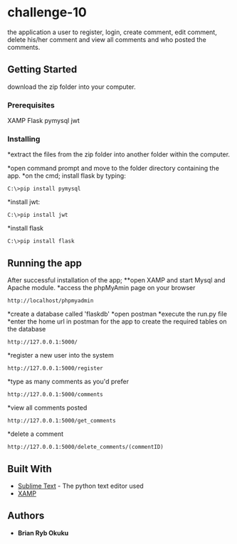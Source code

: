 # challenge-10

the application a user to register, login, create comment, edit comment, delete his/her comment and view all comments and who posted the comments.

## Getting Started

download the zip folder into your computer.

### Prerequisites

XAMP
Flask
pymysql
jwt


### Installing
*extract the files from the zip folder into another folder within the computer.

*open command prompt and move to the folder directory containing the app.
*on the cmd; install flask by typing:
```
C:\>pip install pymysql
```
*install jwt:
```
C:\>pip install jwt
```
*install flask
```
C:\>pip install flask
```

## Running the app

After successful installation of the app;
**open XAMP and start Mysql and Apache module.
*access the phpMyAmin page on your browser
```
http://localhost/phpmyadmin
```
*create a database called 'flaskdb'
*open postman
*execute the run.py file
*enter the home url in postman for the app to create the required tables on the database
```
http://127.0.0.1:5000/
```
*register a new user into the system
```
http://127.0.0.1:5000/register
```
*type as many comments as you'd prefer
```
http://127.0.0.1:5000/comments
```
*view all comments posted
```
http://127.0.0.1:5000/get_comments
```
*delete a comment
```
http://127.0.0.1:5000/delete_comments/(commentID)
```


## Built With

* [Sublime Text](http://www.sublimetext.com/) - The python text editor used
* [XAMP](https://www.apachefriends.org/index.html) 

## Authors

* **Brian Ryb Okuku** 
